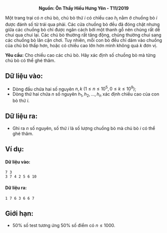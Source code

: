 **<center>Nguồn: Ôn Thầy Hiếu Hưng Yên - T11/2019</center>**

Một trang trại có $n$ chú bò, chú bò thứ $i$ có chiều cao $h_i$ nằm ở chuồng bò $i$ được đánh số từ trái qua phải. Các cửa chuồng bò đều đã đóng chặt nhưng giữa các chuồng bò chỉ được ngăn cách bởi một thanh gỗ nên chúng rất dễ chui qua chui lại. Các chú bò thường rất tăng động, chúng thường chui sang các chuồng bò lân cận chơi. Tuy nhiên, mỗi con bò đều chỉ dám vào chuồng của chú bò thấp hơn, hoặc có chiều cao lớn hơn mình không quá $k$ đơn vị.

**Yêu cầu:** Cho chiều cao các chú bò. Hãy xác định số chuồng bò mà từng chú bò có thể ghé thăm.

## Dữ liệu vào:
- Dòng đầu chứa hai số nguyên $n,k\ (1≤n≤10^5,0≤k≤10^9)$;
- Dòng thứ hai chứa $n$ số nguyên $h_1,h_2,…,h_n$ xác định chiều cao của con bò thứ $i$.

## Dữ liệu ra:
- Ghi ra $n$ số nguyên, số thứ $i$ là số lượng chuồng bò mà chú bò $i$ có thể ghé thăm.

## Ví dụ:
#### Dữ liệu vào:
```
7 3 
3 7 4 2 5 6 10
```

#### Dữ liệu ra:
```
1 7 6 3 6 6 7
```

## Giới hạn:
- $50\%$ số test tương ứng $50\%$ số điểm có $n≤1000$.